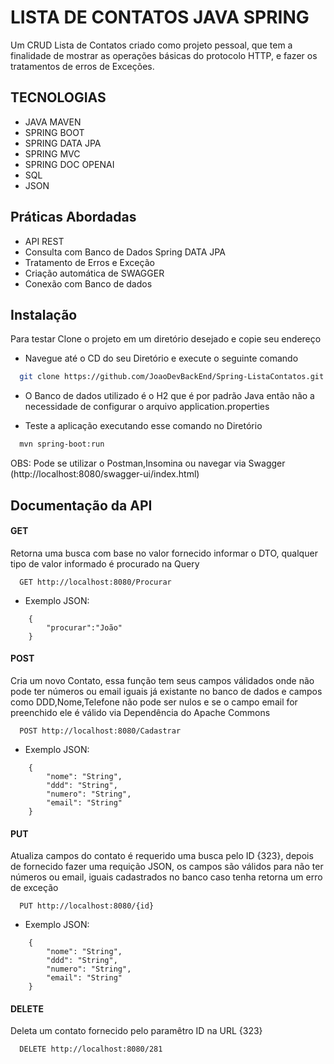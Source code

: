 
# LISTA DE CONTATOS JAVA SPRING

Um CRUD Lista de Contatos criado como projeto pessoal, que tem a finalidade de mostrar as operações básicas do protocolo HTTP, e fazer os tratamentos de erros de Exceções.

## TECNOLOGIAS 

 - JAVA MAVEN
 - SPRING BOOT
 - SPRING DATA JPA
 - SPRING MVC
 - SPRING DOC OPENAI
 - SQL
 - JSON


## Práticas Abordadas
- API REST
- Consulta com Banco de Dados Spring DATA JPA
- Tratamento de Erros e Exceção 
- Criação automática de SWAGGER
- Conexão com Banco de dados
## Instalação

Para testar Clone o projeto em um diretório desejado e copie seu endereço
- Navegue até o CD do seu Diretório e execute o seguinte comando

```bash
  git clone https://github.com/JoaoDevBackEnd/Spring-ListaContatos.git
```
- O Banco de dados utilizado é o H2 que é por padrão Java então não a necessidade de configurar o arquivo  application.properties

- Teste a aplicação executando esse comando no Diretório
```bash
  mvn spring-boot:run

```
OBS: Pode se utilizar o Postman,Insomina ou navegar via Swagger (http://localhost:8080/swagger-ui/index.html)
## Documentação da API

#### GET 
Retorna uma busca com base no valor fornecido informar o DTO, qualquer tipo de valor informado é procurado na Query

```http
  GET http://localhost:8080/Procurar
```
- Exemplo JSON: 
```http
    {
	    "procurar":"João"
    }
```
#### POST 

Cria um novo Contato, essa função tem seus campos válidados onde não pode ter números ou email iguais já existante no banco de dados e campos como DDD,Nome,Telefone não pode ser nulos e se o campo email for preenchido ele é válido via Dependência do Apache Commons

```http
  POST http://localhost:8080/Cadastrar
```

- Exemplo JSON: 
```http
    {
        "nome": "String",
        "ddd": "String",
        "numero": "String",
        "email": "String"
    }
```
#### PUT 

Atualiza campos do  contato é requerido uma busca pelo ID  {323}, depois de fornecido fazer uma requição JSON, os campos são válidos para não ter números ou email, iguais cadastrados no banco caso tenha retorna um erro de exceção 

```http
  PUT http://localhost:8080/{id}
```

- Exemplo JSON: 
```http
    {
        "nome": "String",
        "ddd": "String",
        "numero": "String",
        "email": "String"
    }
```
#### DELETE 

Deleta um contato fornecido pelo paramêtro ID na URL {323}

```http
  DELETE http://localhost:8080/281
```



